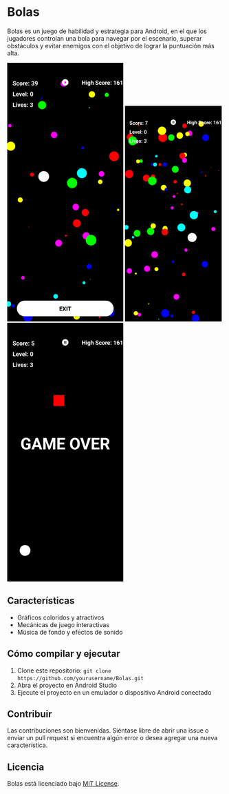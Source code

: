 # Bolas

Bolas es un juego de habilidad y estrategia para Android, en el que los jugadores controlan una bola para navegar por el escenario, superar obstáculos y evitar enemigos con el objetivo de lograr la puntuación más alta.

![Bolas Screenshot 1](screenshot1.png)
![Bolas Screenshot 2](screenshot2.png)
![Bolas Screenshot 3](screenshot3.png)

## Características

- Gráficos coloridos y atractivos
- Mecánicas de juego interactivas
- Música de fondo y efectos de sonido

## Cómo compilar y ejecutar

1. Clone este repositorio: `git clone https://github.com/yourusername/Bolas.git`
2. Abra el proyecto en Android Studio
3. Ejecute el proyecto en un emulador o dispositivo Android conectado

## Contribuir

Las contribuciones son bienvenidas. Siéntase libre de abrir una issue o enviar un pull request si encuentra algún error o desea agregar una nueva característica.

## Licencia

Bolas está licenciado bajo [MIT License](LICENSE).
